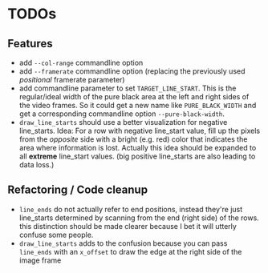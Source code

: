 # TODOs

## Features

- add `--col-range` commandline option
- add `--framerate` commandline option (replacing the previously used *positional* framerate parameter)
- add commandline parameter to set `TARGET_LINE_START`. This is the regular/ideal width of the pure black
  area at the left and right sides of the video frames. So it could get a new name like `PURE_BLACK_WIDTH`
  and get a corresponding commandline option `--pure-black-width`.
- `draw_line_starts` should use a better visualization for negative line_starts. Idea: For a row with negative line_start value, fill up the pixels from the *opposite* side with a bright (e.g. red) color that
  indicates the area where information is lost. Actually this idea should be expanded to all **extreme** line_start values. (big positive line_starts are also leading to data loss.)

## Refactoring / Code cleanup

- `line_ends` do not actually refer to end positions, instead they're just line_starts
  determined by scanning from the end (right side) of the rows. this distinction should be made clearer
  because I bet it will utterly confuse some people.
- `draw_line_starts` adds to the confusion because you can pass `line_ends` with an `x_offset` to draw
  the edge at the right side of the image frame
